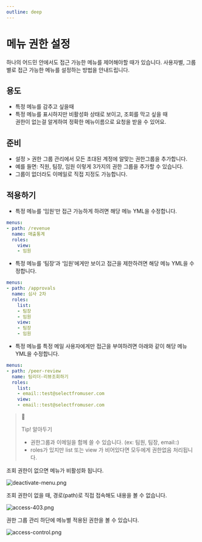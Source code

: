 ```yaml
---
outline: deep
---
```


# 메뉴 권한 설정

하나의 어드민 안에서도 접근 가능한 메뉴를 제어해야할 때가 있습니다. 사용자별, 그룹별로 접근 가능한 메뉴를 설정하는 방법을 안내드립니다.

## 용도

- 특정 메뉴를 감추고 싶을때
- 특정 메뉴를 표시하지만 비활성화 상태로 보이고, 조회를 막고 싶을 때  
  권한이 없는걸 알게하여 정확한 메뉴이름으로 요청을 받을 수 있어요.

## 준비

- 설정 > 권한 그룹 관리에서 모든 초대된 계정에 알맞는 권한그룹을 추가합니다.
- 예를 들면: 직원, 팀장, 임원 이렇게 3가지의 권한 그룹을 추가할 수 있습니다.
- 그룹이 없더라도 이메일로 직접 지정도 가능합니다.

## 적용하기

- 특정 메뉴를 ‘임원‘만 접근 가능하게 하려면 해당 메뉴 YML을 수정합니다.

```yaml
menus:
- path: /revenue
  name: 매출통계
  roles:
    view: 
    - 임원
```

- 특정 메뉴를 ‘팀장‘과 ‘임원’에게만 보이고 접근을 제한하려면 해당 메뉴 YML을 수정합니다.

```yaml
menus:
- path: /approvals
  name: 심사 2차
  roles:
    list:
    - 팀장
    - 임원
    view:
    - 팀장
    - 임원
```

- 특정 메뉴를 특정 메일 사용자에게만 접근을 부여하려면 아래와 같이 해당 메뉴 YML을 수정합니다.

```yaml
menus:
- path: /peer-review
  name: 팀리더-리뷰조회하기
  roles:
    list:
    - email::test@selectfromuser.com
    view:
    - email::test@selectfromuser.com
```

> 📘 
> 
> Tip! 알아두기
> 
> - 권한그룹과 이메일을 함께 쓸 수 있습니다. (ex: 팀원, 팀장, email::)
> - roles가 있지만 list 또는 view 가 비어있다면 모두에게 권한없음 처리됩니다.

조회 권한이 없으면 메뉴가 비활성화 됩니다. 

![](https://files.readme.io/c47814f-deactivate-menu.png "deactivate-menu.png")

조회 권한이 없을 때, 경로(path)로 직접 접속해도 내용을 볼 수 없습니다. 

![](https://files.readme.io/141fbc9-access-403.png "access-403.png")

권한 그룹 관리 하단에 메뉴별 적용된 권한을 볼 수 있습니다. 

![](https://files.readme.io/1400b23-access-control.png "access-control.png")